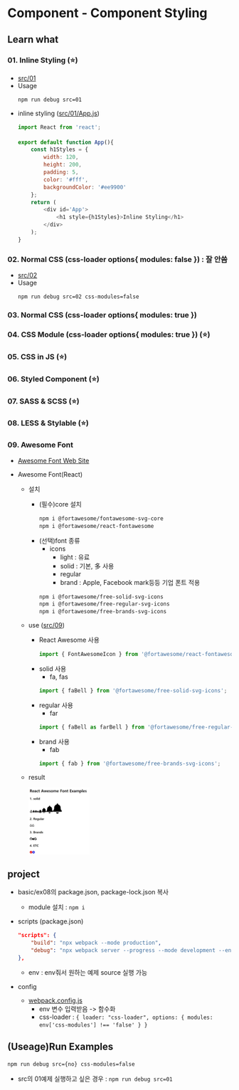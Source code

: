 # Component - Component Styling

## Learn what

### 01. Inline Styling (:star:)
* [src/01](src/01)
* Usage
    ```bash
    npm run debug src=01
    ```
* inline styling ([src/01/App.js](src/01/App.js))
    ```js
    import React from 'react';

    export default function App(){
        const h1Styles = {
            width: 120,
            height: 200,
            padding: 5,
            color: '#fff',
            backgroundColor: '#ee9900'
        };
        return (
            <div id='App'>
                <h1 style={h1Styles}>Inline Styling</h1>
            </div>
        );
    }
    ```

### 02. Normal CSS (css-loader options{ modules: false }) : 잘 안씀
* [src/02](src/02)
* Usage
    ```bash
    npm run debug src=02 css-modules=false
    ```

### 03. Normal CSS (css-loader options{ modules: true }) 
### 04. CSS Module (css-loader options{ modules: true }) (:star:)
### 05. CSS in JS (:star:)
### 06. Styled Component (:star:)
### 07. SASS & SCSS (:star:)
### 08. LESS & Stylable (:star:)
### 09. Awesome Font

* [Awesome Font  Web Site](https://fontawesome.com/)

* Awesome Font(React) 
    * 설치
        * (필수)core 설치
            ```bash
            npm i @fortawesome/fontawesome-svg-core
            npm i @fortawesome/react-fontawesome
            ```
        * (선택)font 종류
            * icons
                * light : 유료
                * solid : 기본, 多 사용
                * regular
                * brand : Apple, Facebook mark등등 기업 폰트 적용
            ```bash
            npm i @fortawesome/free-solid-svg-icons
            npm i @fortawesome/free-regular-svg-icons
            npm i @fortawesome/free-brands-svg-icons
            ```
    * use ([src/09](src/09/App.js))
        * React Awesome 사용
            ```js
            import { FontAwesomeIcon } from '@fortawesome/react-fontawesome';
            ```
        * solid 사용
            * fa, fas
            ```js
            import { faBell } from '@fortawesome/free-solid-svg-icons';
            ```
        * regular 사용
            * far
            ```js
            import { faBell as farBell } from '@fortawesome/free-regular-svg-icons';
            ```
        * brand 사용
            * fab
            ```js
            import { fab } from '@fortawesome/free-brands-svg-icons';
            ```
    * result

        <img src='../../image/component-ex02-font-result.jpg' width='30%' />

## project

* basic/ex08의 package.json, package-lock.json 복사
    * module 설치 : ```npm i```

* scripts (package.json)
    ```json
    "scripts": {
        "build": "npx webpack --mode production",
        "debug": "npx webpack server --progress --mode development --env"
    },
    ```
    * env : env줘서 원하는 예제 source 실행 가능
* config
    * [webpack.config.js](webpack.config.js)
        * env 변수 입력받음 -> 함수화
        * css-loader : ```{ loader: "css-loader", options: { modules: env['css-modules'] !== 'false' } }```

## (Useage)Run Examples

```bash
npm run debug src={no} css-modules=false
```
* src의 01예제 실행하고 싶은 경우 : ```npm run debug src=01```
 